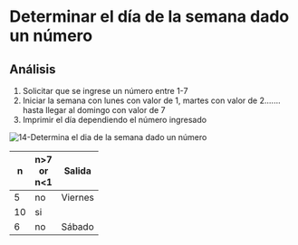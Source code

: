 # Determinar el día de la semana dado un número

## Análisis
1. Solicitar que se ingrese un número entre 1-7
2. Iniciar la semana con lunes con valor de 1, martes con valor de 2....... hasta llegar al domingo con valor de 7
3. Imprimir el día dependiendo el número ingresado

![14-Determina el dia de la semana dado un número](https://github.com/Jpandurre/Apuntes-primera-parcial-/assets/145734894/c458c542-c0a6-498f-a26b-8562a23cede1)

| n  | n>7<br>or<br>n<1 | Salida  |
|----|------------------|---------|
| 5  | no               | Viernes |
| 10 | si               |         |
| 6  | no               | Sábado  |
